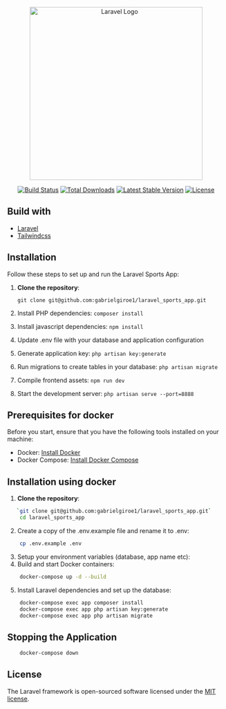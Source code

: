 <p align="center"><a href="https://laravel.com" target="_blank"><img src="https://raw.githubusercontent.com/laravel/art/master/logo-lockup/5%20SVG/2%20CMYK/1%20Full%20Color/laravel-logolockup-cmyk-red.svg" width="400" alt="Laravel Logo"></a></p>

<p align="center">
<a href="https://github.com/laravel/framework/actions"><img src="https://github.com/laravel/framework/workflows/tests/badge.svg" alt="Build Status"></a>
<a href="https://packagist.org/packages/laravel/framework"><img src="https://img.shields.io/packagist/dt/laravel/framework" alt="Total Downloads"></a>
<a href="https://packagist.org/packages/laravel/framework"><img src="https://img.shields.io/packagist/v/laravel/framework" alt="Latest Stable Version"></a>
<a href="https://packagist.org/packages/laravel/framework"><img src="https://img.shields.io/packagist/l/laravel/framework" alt="License"></a>
</p>

## Build with
- [Laravel](https://laravel.org/)
- [Tailwindcss](https://tailwindcss.com)

## Installation

Follow these steps to set up and run the Laravel Sports App:

1. **Clone the repository**:

   `git clone git@github.com:gabrielgiroe1/laravel_sports_app.git`

2. Install PHP dependencies:
   `composer install`
3. Install javascript dependencies:
   `npm install`

4. Update .env file with your database and application configuration

5. Generate application key:
   `php artisan key:generate`

6. Run migrations to create tables in your database:
   `php artisan migrate`

7. Compile frontend assets:
   `npm run dev`

8. Start the development server:
   `php artisan serve --port=8888`


## Prerequisites for docker
Before you start, ensure that you have the following tools installed on your machine:

- Docker: [Install Docker](https://docs.docker.com/get-docker/)
- Docker Compose: [Install Docker Compose](https://docs.docker.com/compose/install/)

## Installation using docker
1. **Clone the repository**:
```bash
   `git clone git@github.com:gabrielgiroe1/laravel_sports_app.git`
    cd laravel_sports_app
```

2. Create a copy of the .env.example file and rename it to .env:
```bash
    cp .env.example .env
```
3. Setup your environment variables (database, app name etc):
4. Build and start Docker containers:
```bash
    docker-compose up -d --build
```
5. Install Laravel dependencies and set up the database:
```bash
    docker-compose exec app composer install
    docker-compose exec app php artisan key:generate
    docker-compose exec app php artisan migrate
```

## Stopping the Application
```bash
    docker-compose down
```

## License

The Laravel framework is open-sourced software licensed under the [MIT license](https://opensource.org/licenses/MIT).
